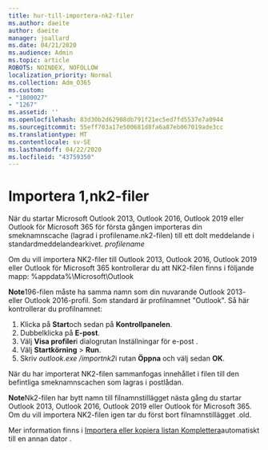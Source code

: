 ```yaml
---
title: hur-till-importera-nk2-filer
ms.author: daeite
author: daeite
manager: joallard
ms.date: 04/21/2020
ms.audience: Admin
ms.topic: article
ROBOTS: NOINDEX, NOFOLLOW
localization_priority: Normal
ms.collection: Adm_O365
ms.custom:
- "1800027"
- "1267"
ms.assetid: ''
ms.openlocfilehash: 83d30b2d62908db791f21ec5ed7fd5537e7a0944
ms.sourcegitcommit: 55eff703a17e500681d8fa6a87eb067019ade3cc
ms.translationtype: MT
ms.contentlocale: sv-SE
ms.lasthandoff: 04/22/2020
ms.locfileid: "43759350"
---
```

# <a name="how-to-import-nk2-files"></a>Importera 1,nk2-filer 

När du startar Microsoft Outlook 2013, Outlook 2016, Outlook 2019 eller Outlook för Microsoft 365 för första gången importeras din smeknamnscache (lagrad i profilename.nk2-filen) till ett dolt meddelande i standardmeddelandearkivet. *profilename*

Om du vill importera NK2-filer till Outlook 2013, Outlook 2016, Outlook 2019 eller Outlook för Microsoft 365 kontrollerar du att NK2-filen finns i följande mapp: %appdata%\Microsoft\Outlook

**Note**196-filen måste ha samma namn som din nuvarande Outlook 2013- eller Outlook 2016-profil. Som standard är profilnamnet "Outlook". Så här kontrollerar du profilnamnet: 
1. Klicka på **Start**och sedan på **Kontrollpanelen**.
2. Dubbelklicka på **E-post**.
3. Välj **Visa profiler**i dialogrutan Inställningar för e-post .
4. Välj **Startkörning** > **Run**.
5. Skriv *outlook.exe /importnk2*i rutan **Öppna** och välj sedan **OK**. 

När du har importerat NK2-filen sammanfogas innehållet i filen till den befintliga smeknamnscachen som lagras i postlådan.

**Note**Nk2-filen har bytt namn till filnamnstillägget nästa gång du startar Outlook 2013, Outlook 2016, Outlook 2019 eller Outlook för Microsoft 365. Om du vill importera NK2-filen igen tar du först bort filnamnstillägget .old.

Mer information finns i [Importera eller kopiera listan Komplettera](https://support.microsoft.com/help/2806550/how-to-import-nk2-files-into-outlook%)automatiskt till en annan dator .